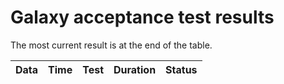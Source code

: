 # Galaxy acceptance test results

The most current result is at the end of the table.

| Data | Time | Test | Duration | Status |
|------|------|------|---------|--------|

